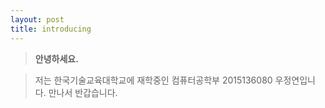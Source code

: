 ```yaml
---
layout: post
title: introducing
---
```


>**안녕하세요.** 

>저는 한국기술교육대학교에 재학중인 컴퓨터공학부 2015136080 우정연입니다.
만나서 반갑습니다.
